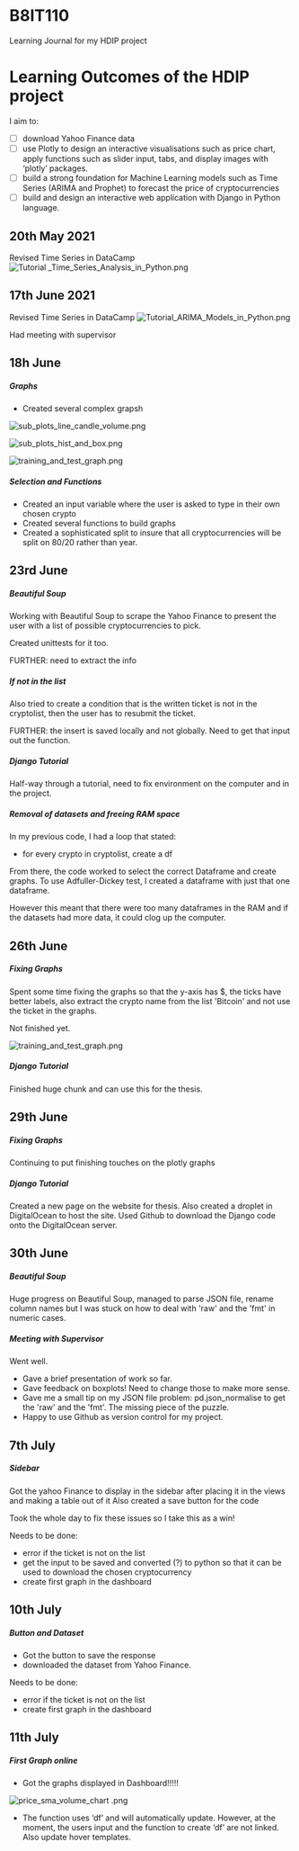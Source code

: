 # B8IT110
Learning Journal for my HDIP project 

# Learning Outcomes of the HDIP project
I aim to:
- [ ] download Yahoo Finance data
- [ ] use Plotly to design an interactive visualisations such as price chart, apply functions such as slider input, tabs, and display images with ‘plotly’ packages. 
- [ ] build a strong foundation for Machine Learning models such as Time Series (ARIMA and Prophet) to forecast the price of cryptocurrencies
- [ ] build and design an interactive web application with Django in Python language.

## 20th May 2021
Revised Time Series in DataCamp
![Tutorial _Time_Series_Analysis_in_Python.png](https://github.com/kjonina/B8IT110/blob/main/Tutorial%20_Time_Series_Analysis_in_Python.png)

## 17th June 2021
Revised Time Series in DataCamp
![Tutorial_ARIMA_Models_in_Python.png](https://github.com/kjonina/B8IT110/blob/main/Tutorial%20%20-%20ARIMA%20Models%20in%20Python.png)

Had meeting with supervisor

## 18h June 
##### Graphs
- Created several complex grapsh

![sub_plots_line_candle_volume.png](https://github.com/kjonina/B8IT110/blob/main/sub_plots_line_candle_volume.PNG)

![sub_plots_hist_and_box.png](https://github.com/kjonina/B8IT110/blob/main/sub_plots_hist_and_box.PNG)

![training_and_test_graph.png](https://github.com/kjonina/B8IT110/blob/main/training_and_test_graph.PNG)

##### Selection and Functions 
- Created an input variable where the user is asked to type in their own chosen crypto
- Created several functions to build graphs
- Created a sophisticated split to insure that all cryptocurrencies will be split on 80/20 rather than year. 

## 23rd  June 
##### Beautiful Soup

Working with Beautiful Soup to scrape the Yahoo Finance to present the user with a list of possible cryptocurrencies to pick.

Created unittests for it too.

FURTHER: need to extract the info 

##### If not in the list

Also tried to create a condition that is the written ticket is not in the cryptolist, then the user has to resubmit the ticket. 

FURTHER: the insert is saved locally and not globally. Need to get that input out the function. 

##### Django Tutorial

Half-way through a tutorial, need to fix environment on the computer and in the project. 

##### Removal of datasets and freeing RAM space

In my previous code, I had a loop that stated:
- for every crypto in cryptolist, create a df 

From there, the code worked to select the correct Dataframe and create graphs.
To use Adfuller-Dickey test, I created a dataframe with just that one dataframe.

However this meant that there were too many dataframes in the RAM and if the datasets had more data, it could clog up the computer.

## 26th June 
##### Fixing Graphs
Spent some time fixing the graphs so that the y-axis has $, the ticks have better labels, also extract the crypto name from the list 'Bitcoin' and not use the ticket in the graphs. 

Not finished yet.

![training_and_test_graph.png](https://github.com/kjonina/B8IT110/blob/main/training_and_test_graph.PNG)

##### Django Tutorial
Finished huge chunk and can use this for the thesis. 

## 29th June 

##### Fixing Graphs
Continuing to put finishing touches on the plotly graphs

##### Django Tutorial
Created a new page on the website for thesis.
Also created a droplet in DigitalOcean to host the site. 
Used Github to download the Django code onto the DigitalOcean server.

## 30th June 
##### Beautiful Soup
Huge progress on Beautiful Soup, managed to parse JSON file, rename column names but I was stuck on how to deal with 'raw' and the 'fmt' in numeric cases.

##### Meeting with Supervisor
Went well. 
- Gave a brief presentation of work so far. 
- Gave feedback on boxplots! Need to change those to make more sense.
- Gave me a small tip on my JSON file problem: pd.json_normalise to get the 'raw' and the 'fmt'. The missing piece of the puzzle.
- Happy to use Github as version control for my project.


## 7th July
##### Sidebar
Got the yahoo Finance to display in the sidebar after placing it in the views and making a table out of it
Also created a save button for the code

Took the whole day to fix these issues so I take this as a win!

Needs to be done:
- error if the ticket is not on the list
- get the input to be saved and converted (?) to python so that it can be used to download the chosen cryptocurrency
- create first graph in the dashboard

## 10th July
##### Button and Dataset
- Got the button to save the response 
- downloaded the dataset from Yahoo Finance.

Needs to be done:
- error if the ticket is not on the list
- create first graph in the dashboard


## 11th July
##### First Graph online
- Got the graphs displayed in Dashboard!!!!!

![price_sma_volume_chart .png](https://github.com/kjonina/B8IT110/blob/main/price_sma_volume_chart.PNG)

-	The function uses ‘df’ and will automatically update. However, at the moment, the users input and the function to create ‘df’ are not linked. Also update hover templates. 



